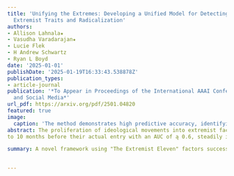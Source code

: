 ```yaml
---
title: 'Unifying the Extremes: Developing a Unified Model for Detecting and Predicting
  Extremist Traits and Radicalization'
authors:
- Allison Lahnala★
- Vasudha Varadarajan★
- Lucie Flek
- H Andrew Schwartz
- Ryan L Boyd
date: '2025-01-01'
publishDate: '2025-01-19T16:33:43.538878Z'
publication_types:
- article-journal
publication: '*To Appear in Proceedings of the International AAAI Conference on Web
  and Social Media*'
url_pdf: https://arxiv.org/pdf/2501.04820
featured: true
image:
  caption: 'The method demonstrates high predictive accuracy, identifying potential extremists up to 10 months before they join extremist communities.'
abstract: The proliferation of ideological movements into extremist factions via social media has become a global concern. While radicalization has been studied extensively within the context of specific ideologies, our ability to accurately characterize extremism in more generalizable terms remains underdeveloped. In this paper, we propose a novel method for extracting and analyzing extremist discourse across a range of online community forums. By focusing on verbal behavioral signatures of extremist traits, we develop a framework for quantifying extremism at both user and community levels. Our research identifies 11 distinct factors, which we term “The Extremist Eleven,” as a generalized psychosocial model of extremism. Applying our method to various online communities, we demonstrate an ability to characterize ideologically diverse communities across the 11 extremist traits. We demonstrate the power of this method by analyzing user histories from members of the incel community. We find that our framework accurately predicts which users join the incel community up
to 10 months before their actual entry with an AUC of ą 0.6, steadily increasing to AUC „ 0.9 three to four months before the event. Further, we find that upon entry into an extremist forum, the users tend to maintain their level of extremism within the community, while still remaining distinguishable from the general online discourse. Our findings contribute to the study of extremism by introducing a more holistic, cross-ideological approach that transcends traditional, trait-specific models.

summary: A novel framework using "The Extremist Eleven" factors successfully analyzes and predicts extremist behavior across different online communities by examining verbal behavioral signatures. The method demonstrates high predictive accuracy, identifying potential extremists up to 10 months before they join extremist communities, while showing that users maintain consistent extremist traits after joining these forums.

  
---
```

